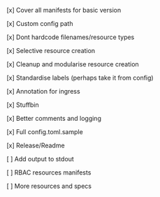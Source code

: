 [x] Cover all manifests for basic version

[x] Custom config path

[x] Dont hardcode filenames/resource types

[x] Selective resource creation

[x] Cleanup and modularise resource creation

[x] Standardise labels (perhaps take it from config)

[x] Annotation for ingress

[x] Stuffbin

[x] Better comments and logging

[x] Full config.toml.sample

[x] Release/Readme

[ ] Add output to stdout

[ ] RBAC resources manifests

[ ] More resources and specs
